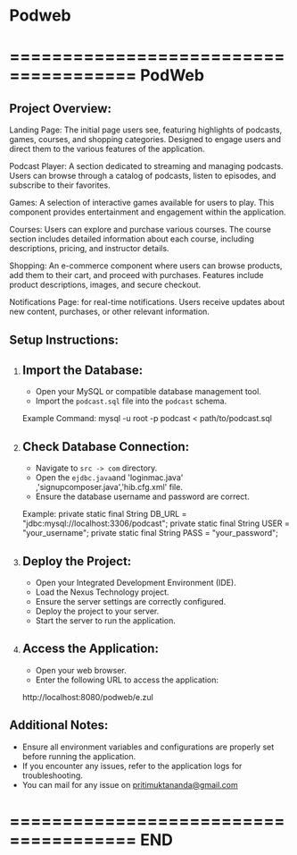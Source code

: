 # Podweb
======================================
          PodWeb
======================================

Project Overview:
-----------------
Landing Page: The initial page users see, featuring highlights of podcasts, games, courses, and shopping categories. Designed to engage users and direct them to the various features of the application.

Podcast Player: A section dedicated to streaming and managing podcasts. Users can browse through a catalog of podcasts, listen to episodes, and subscribe to their favorites.

Games: A selection of interactive games available for users to play. This component provides entertainment and engagement within the application.

Courses: Users can explore and purchase various courses. The course section includes detailed information about each course, including descriptions, pricing, and instructor details.

Shopping: An e-commerce component where users can browse products, add them to their cart, and proceed with purchases. Features include product descriptions, images, and secure checkout.

Notifications Page:  for real-time notifications. Users receive updates about new content, purchases, or other relevant information.

Setup Instructions:
-------------------
	
1. Import the Database:
   ---------------------
   - Open your MySQL or compatible database management tool.
   - Import the `podcast.sql` file into the `podcast` schema.

   Example Command:
   mysql -u root -p podcast < path/to/podcast.sql

2. Check Database Connection:
   ---------------------------
   - Navigate to `src -> com` directory.
   - Open the `ejdbc.java`and 'loginmac.java' ,'signupcomposer.java','hib.cfg.xml' file.
   - Ensure the database username and password are correct.

   Example:
   private static final String DB_URL = "jdbc:mysql://localhost:3306/podcast";
   private static final String USER = "your_username";
   private static final String PASS = "your_password";

3. Deploy the Project:
   --------------------
   - Open your Integrated Development Environment (IDE).
   - Load the Nexus Technology project.
   - Ensure the server settings are correctly configured.
   - Deploy the project to your server.
   - Start the server to run the application.

4. Access the Application:
   ------------------------
   - Open your web browser.
   - Enter the following URL to access the application:

   http://localhost:8080/podweb/e.zul



Additional Notes:
-----------------
- Ensure all environment variables and configurations are properly set before running the application.
- If you encounter any issues, refer to the application logs for troubleshooting.
- You can mail for any issue on pritimuktananda@gmail.com

======================================
              END
======================================

